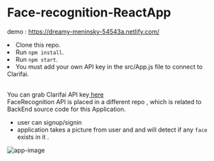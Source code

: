 # Face-recognition-ReactApp
demo : https://dreamy-meninsky-54543a.netlify.com/
<ls>
  <li>Clone this repo.</li>
	<li>Run <code>npm install</code>.</li>
	<li>Run <code>npm start</code>.</li>
	<li>You must add your own API key in the src/App.js file to connect to Clarifai.</li>
</ls>

  <br>You can grab Clarifai API key<a href='https://www.clarifai.com/'> here</a>
  <br/> FaceRecognition API is placed in a different repo , which is related to BackEnd source code for this Application.

- user can signup/signin
- application takes a picture from user and and will detect if any `face` exists in it .

![app-image](https://tinyurl.com/yxwasfkf)
